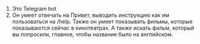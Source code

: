 1. Это Telegram bot
2. Он умеет отвечать на Привет, выводить инструкцию как им пользоваться на /help. Также он умеет показывать фильмы, которые показываются сейчас в кинотеатрах. А также искать фильм, который вы попросили, главное, чтобы название было на английском.  
